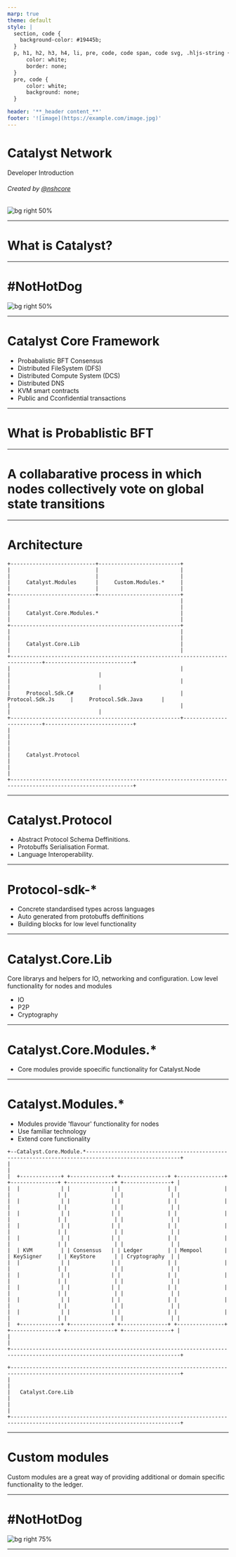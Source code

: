 ```yaml
---
marp: true
theme: default
style: |
  section, code {
    background-color: #19445b;
  }
  p, h1, h2, h3, h4, li, pre, code, code span, code svg, .hljs-string {
      color: white;
      border: none;
  }
  pre, code {
      color: white;
      background: none;
  }

header: '**_header content_**'
footer: '![image](https://example.com/image.jpg)'
---
```


# Catalyst Network

Developer Introduction

###### Created by [@nshcore](https://github.com/nshcore/)

![bg right 50%](https://avatars2.githubusercontent.com/u/46792459?s=200&v=4)

---

# <!--fit-->What is Catalyst?

---

# <!--fit--> #NotHotDog

![bg right 50%](./images/not-hot-dog.jpeg "NOT HOT DOG!!!")

---

# Catalyst Core Framework 

* Probabalistic BFT Consensus
* Distributed FileSystem (DFS)
* Distributed Compute System (DCS)
* Distributed DNS
* KVM smart contracts
* Public and Cconfidential transactions

---

# <!---fit--->What is Probablistic BFT

---

# <!---fit--->A collabarative process in which nodes collectively vote on global state transitions

---

# Architecture

```
+---------------------------+--------------------------+
|                           |                          |
|                           |                          |
|     Catalyst.Modules      |     Custom.Modules.*     |
|                           |                          |
+---------------------------+--------------------------+
|                                                      |
|                                                      |
|     Catalyst.Core.Modules.*                          |
|                                                      |
+------------------------------------------------------+
|                                                      |
|                                                      |
|     Catalyst.Core.Lib                                |
|                                                      |
+--------------------------------------------------------------------------------+----------------------------+
|                                                      |                         |                            |
|                                                      |                         |                            |
|     Protocol.Sdk.C#                                  |     Protocol.Sdk.Js     |     Protocol.Sdk.Java      |
|                                                      |                         |                            |
+------------------------------------------------------+-------------------------+----------------------------+
|                                                                                                             |
|                                                                                                             |
|     Catalyst.Protocol                                                                                       |
|                                                                                                             |
+-------------------------------------------------------------------------------------------------------------+
```

---

# Catalyst.Protocol

* Abstract Protocol Schema Deffinitions.
* Protobuffs Serialisation Format.
* Language Interoperability.

---

# Protocol-sdk-*

* Concrete standardised types across languages
* Auto generated from protobuffs deffinitions
* Building blocks for low level functionality

---

# Catalyst.Core.Lib

Core librarys and helpers for IO, networking and configuration. Low level functionality for nodes and modules

* IO
* P2P
* Cryptography

---

# Catalyst.Core.Modules.*

* Core modules provide spoecific functionality for Catalyst.Node

---

# Catalyst.Modules.*

* Modules provide 'flavour' functionality for nodes
* Use familiar technology
* Extend core functionality

```
+--Catalyst.Core.Module.*----------------------------------------------------------------------------------------------------+
|                                                                                                                            |
|  +-------------+ +-------------+ +---------------+ +---------------+ +---------------+ +---------------+ +---------------+ |
|  |             | |             | |               | |               | |               | |               | |               | |
|  |             | |             | |               | |               | |               | |               | |               | |
|  |             | |             | |               | |               | |               | |               | |               | |
|  |             | |             | |               | |               | |               | |               | |               | |
|  |             | |             | |               | |               | |               | |               | |               | |
|  | KVM         | | Consensus   | | Ledger        | | Mempool       | | KeySigner     | | KeyStore      | | Cryptography  | |
|  |             | |             | |               | |               | |               | |               | |               | |
|  |             | |             | |               | |               | |               | |               | |               | |
|  |             | |             | |               | |               | |               | |               | |               | |
|  |             | |             | |               | |               | |               | |               | |               | |
|  |             | |             | |               | |               | |               | |               | |               | |
|  +-------------+ +-------------+ +---------------+ +---------------+ +---------------+ +---------------+ +---------------+ |
|                                                                                                                            |
+----------------------------------------------------------------------------------------------------------------------------+

+----------------------------------------------------------------------------------------------------------------------------+
|                                                                                                                            |
|   Catalyst.Core.Lib                                                                                                        |
|                                                                                                                            |
+----------------------------------------------------------------------------------------------------------------------------+

```
---

# Custom modules

Custom modules are a great way of providing additional or domain specific functionality to the ledger.

---

# <!--fit--> #NotHotDog

![bg right 75%](./images/its-science.jpg "its science!!!")

---